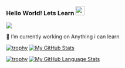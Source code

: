 ### Hello World! Lets Learn <img src="https://media.giphy.com/media/hvRJCLFzcasrR4ia7z/giphy.gif" width="25px">


![](https://visitor-badge.glitch.me/badge?page_id=Appdev33.Appdev33)
<!--
**Appdev33/Appdev33** is a ✨ _special_ ✨ repository because its `README.md` (this file) appears on your GitHub profile.

Here are some ideas to get you started:

 
  
  
- 🌱 I’m currently learning ...
- 👯 I’m looking to collaborate on ...
- 🤔 I’m looking for help with ...
- 💬 Ask me about ...
- 📫 How to reach me: ...
- 😄 Pronouns: ...
- ⚡ Fun fact: ...-->

 🔭 I’m currently working on Anything i can learn




[![trophy](https://github-profile-trophy.vercel.app/?username=ryo-ma)](https://github.com/ryo-ma/github-profile-trophy)
[![My GitHub Stats](https://github-readme-stats.vercel.app/api/?username=Appdev33&count_private=true&theme=tokyonight&showicons=true)]()<br>

[![trophy](https://github-profile-trophy.vercel.app/?username=ryo-ma&theme=onedark)](https://github.com/ryo-ma/github-profile-trophy)
[![My GitHub Language Stats](https://github-readme-stats.vercel.app/api/top-langs/?username=Appdev33&langs_count=100&theme=tokyonight)]()




